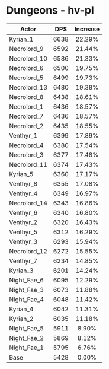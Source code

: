 # Dungeons - hv-pl
| Actor | DPS | Increase |
|---|:---:|:---:|
|Kyrian_1|6638|22.29%|
|Necrolord_9|6592|21.44%|
|Necrolord_10|6586|21.33%|
|Necrolord_6|6500|19.75%|
|Necrolord_5|6499|19.73%|
|Necrolord_13|6480|19.38%|
|Necrolord_8|6438|18.61%|
|Necrolord_1|6436|18.57%|
|Necrolord_7|6436|18.57%|
|Necrolord_2|6435|18.55%|
|Venthyr_1|6399|17.89%|
|Necrolord_4|6380|17.54%|
|Necrolord_3|6377|17.48%|
|Necrolord_11|6374|17.43%|
|Kyrian_5|6360|17.17%|
|Venthyr_8|6355|17.08%|
|Venthyr_4|6349|16.97%|
|Necrolord_14|6343|16.86%|
|Venthyr_6|6340|16.80%|
|Venthyr_2|6320|16.43%|
|Venthyr_5|6312|16.29%|
|Venthyr_3|6293|15.94%|
|Necrolord_12|6272|15.55%|
|Venthyr_7|6234|14.85%|
|Kyrian_3|6201|14.24%|
|Night_Fae_6|6095|12.29%|
|Night_Fae_3|6073|11.88%|
|Night_Fae_4|6048|11.42%|
|Kyrian_4|6042|11.31%|
|Kyrian_2|6035|11.18%|
|Night_Fae_5|5911|8.90%|
|Night_Fae_2|5869|8.12%|
|Night_Fae_1|5795|6.76%|
|Base|5428|0.00%|

